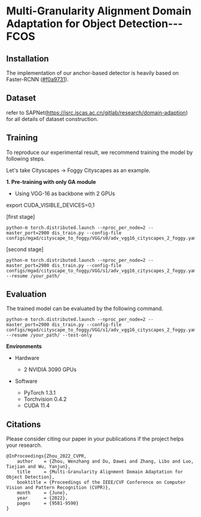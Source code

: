 # Multi-Granularity Alignment Domain Adaptation for Object Detection---FCOS


## Installation 

The implementation of our anchor-based detector is heavily based on Faster-RCNN ([\#f0a9731](https://isrc.iscas.ac.cn/gitlab/research/domain-adaption)).


## Dataset

refer to  SAPNet(https://isrc.iscas.ac.cn/gitlab/research/domain-adaption) for all details of dataset construction.


## Training

To reproduce our experimental result, we recommend training the model by following steps.

Let's take Cityscapes -> Foggy Cityscapes as an example.


**1. Pre-training with only GA module**


- Using VGG-16 as backbone with 2 GPUs

export CUDA_VISIBLE_DEVICES=0,1

[first stage]

 ```
python-m torch.distributed.launch --nproc_per_node=2 --master_port=2900 dis_train.py --config-file configs/mgad/cityscape_to_foggy/VGG/s0/adv_vgg16_cityscapes_2_foggy.yaml
```

[second stage]

 ```
python-m torch.distributed.launch --nproc_per_node=2 --master_port=2900 dis_train.py --config-file configs/mgad/cityscape_to_foggy/VGG/s1/adv_vgg16_cityscapes_2_foggy.yaml --resume /your_path/
```


## Evaluation

The trained model can be evaluated by the following command.

```
python-m torch.distributed.launch --nproc_per_node=2 --master_port=2900 dis_train.py --config-file configs/mgad/cityscape_to_foggy/VGG/s1/adv_vgg16_cityscapes_2_foggy.yaml --resume /your_path/ --test-only
```

**Environments**

- Hardware
  - 2 NVIDIA 3090 GPUs

- Software
  - PyTorch 1.3.1
  - Torchvision 0.4.2
  - CUDA 11.4



## Citations

Please consider citing our paper in your publications if the project helps your research.

```
@InProceedings{Zhou_2022_CVPR,
    author    = {Zhou, Wenzhang and Du, Dawei and Zhang, Libo and Luo, Tiejian and Wu, Yanjun},
    title     = {Multi-Granularity Alignment Domain Adaptation for Object Detection},
    booktitle = {Proceedings of the IEEE/CVF Conference on Computer Vision and Pattern Recognition (CVPR)},
    month     = {June},
    year      = {2022},
    pages     = {9581-9590}
}
```
